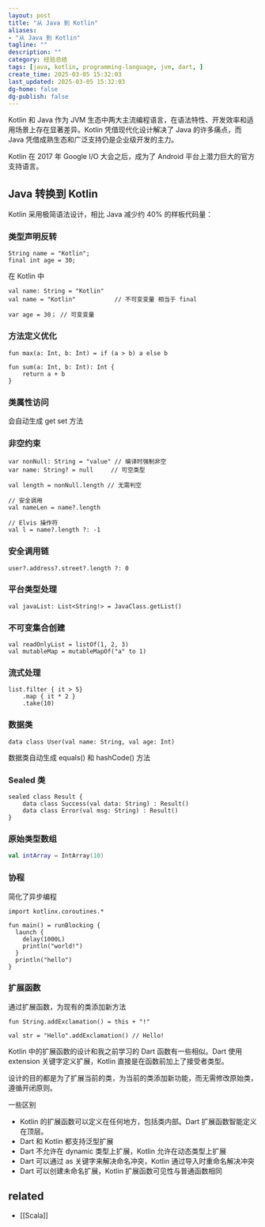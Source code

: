 ```yaml
---
layout: post
title: "从 Java 到 Kotlin"
aliases:
- "从 Java 到 Kotlin"
tagline: ""
description: ""
category: 经验总结
tags: [java, kotlin, programming-language, jvm, dart, ]
create_time: 2025-03-05 15:32:03
last_updated: 2025-03-05 15:32:03
dg-home: false
dg-publish: false
---
```


Kotlin 和 Java 作为 JVM 生态中两大主流编程语言，在语法特性、开发效率和适用场景上存在显著差异。Kotlin 凭借现代化设计解决了 Java 的许多痛点，而 Java 凭借成熟生态和广泛支持仍是企业级开发的主力。

Kotlin 在 2017 年 Google I/O 大会之后，成为了 Android 平台上潜力巨大的官方支持语言。

## Java 转换到 Kotlin

Kotlin 采用极简语法设计，相比 Java 减少约 40% 的样板代码量：

### 类型声明反转

```
String name = "Kotlin";
final int age = 30;
```

在 Kotlin 中

```
val name: String = "Kotlin"
val name = "Kotlin"           // 不可变变量 相当于 final

var age = 30； // 可变变量
```

### 方法定义优化

```
fun max(a: Int, b: Int) = if (a > b) a else b

fun sum(a: Int, b: Int): Int {
    return a + b
}
```

### 类属性访问

会自动生成 get set 方法

### 非空约束

```
var nonNull: String = "value" // 编译时强制非空
var name: String? = null     // 可空类型

val length = nonNull.length // 无需判空

// 安全调用
val nameLen = name?.length

// Elvis 操作符
val l = name?.length ?: -1
```

### 安全调用链

```
user?.address?.street?.length ?: 0
```

### 平台类型处理

```
val javaList: List<String!> = JavaClass.getList()
```

### 不可变集合创建

```
val readOnlyList = listOf(1, 2, 3)
val mutableMap = mutableMapOf("a" to 1)
```

### 流式处理

```
list.filter { it > 5}
    .map { it * 2 }
    .take(10)
```

### 数据类

```
data class User(val name: String, val age: Int)
```

数据类自动生成 equals() 和 hashCode() 方法

### Sealed 类

```
sealed class Result {
    data class Success(val data: String) : Result()
    data class Error(val msg: String) : Result()
}
```

### 原始类型数组

```kotlin
val intArray = IntArray(10)
```

### 协程

简化了异步编程

```
import kotlinx.coroutines.*

fun main() = runBlocking {
  launch {
    delay(1000L)
    println("world!")
  }
  println("hello")
}
```

### 扩展函数

通过扩展函数，为现有的类添加新方法

```
fun String.addExclamation() = this + "!"

val str = "Hello".addExclamation() // Hello!
```

Kotlin 中的扩展函数的设计和我之前学习的 Dart 函数有一些相似。Dart 使用 extension 关键字定义扩展，Kotlin 直接是在函数前加上了接受者类型。

设计的目的都是为了扩展当前的类，为当前的类添加新功能，而无需修改原始类，遵循开闭原则。

一些区别

- Kotlin 的扩展函数可以定义在任何地方，包括类内部。Dart 扩展函数智能定义在顶层。
- Dart 和 Kotlin 都支持泛型扩展
- Dart 不允许在 dynamic 类型上扩展，Kotlin 允许在动态类型上扩展
- Dart 可以通过 as 关键字来解决命名冲突，Kotlin 通过导入时重命名解决冲突
- Dart 可以创建未命名扩展，Kotlin 扩展函数可见性与普通函数相同


## related

- [[Scala]]